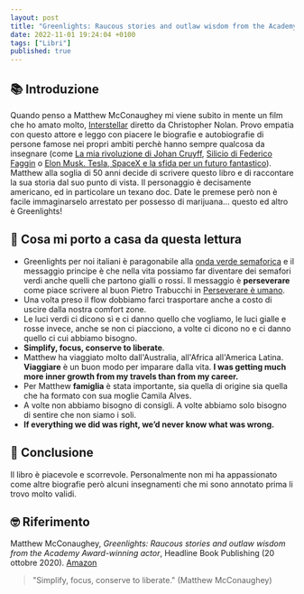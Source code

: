 ```yaml
---
layout: post
title: "Greenlights: Raucous stories and outlaw wisdom from the Academy Award-winning actor (Matthew McConaughey)"
date: 2022-11-01 19:24:04 +0100
tags: ["Libri"]
published: true
---
```

## 📚 Introduzione

Quando penso a Matthew McConaughey mi viene subito in mente un film che ho amato molto, [Interstellar](https://it.wikipedia.org/wiki/Interstellar) diretto da Christopher Nolan. Provo empatia con questo attore e leggo con piacere le biografie e autobiografie di persone famose nei propri ambiti perchè hanno sempre qualcosa da insegnare (come [La mia rivoluzione di Johan Cruyff](../2020-01-01-la-mia-rivoluzione), [Silicio di Federico Faggin](../2020-07-01-silicio) o [Elon Musk. Tesla, SpaceX e la sfida per un futuro fantastico](../2021-06-15-elon-musk)).
Matthew alla soglia di 50 anni decide di scrivere questo libro e di raccontare la sua storia dal suo punto di vista. Il personaggio è decisamente americano, ed in particolare un texano doc. Date le premese però non è facile immaginarselo arrestato per possesso di marijuana... questo ed altro è Greenlights!

## 🚀 Cosa mi porto a casa da questa lettura

* Greenlights per noi italiani è paragonabile alla [onda verde semaforica](https://it.wikipedia.org/wiki/Onda_verde_(semaforo)) e il messaggio principe è che nella vita possiamo far diventare dei semafori verdi anche quelli che partono gialli o rossi. Il messaggio è **perseverare** come piace scrivere al buon Pietro Trabucchi in [Perseverare è umano](../2021-10-01-perseverare-e-umano).
* Una volta preso il flow dobbiamo farci trasportare anche a costo di uscire dalla nostra comfort zone.
* Le luci verdi ci dicono sì e ci danno quello che vogliamo, le luci gialle e rosse invece, anche se non ci piacciono, a volte ci dicono no e ci danno quello ci cui abbiamo bisogno.
* **Simplify, focus, conserve to liberate**.
* Matthew ha viaggiato molto dall'Australia, all'Africa all'America Latina. **Viaggiare** è un buon modo per imparare dalla vita. **I was getting much more inner growth from my travels than from my career.**
* Per Matthew **famiglia** è stata importante, sia quella di origine sia quella che ha formato con sua moglie Camila Alves.
* A volte non abbiamo bisogno di consigli. A volte abbiamo solo bisogno di sentire che non siamo i soli.
* **If everything we did was right, we’d never know what was wrong.**

## 🍷 Conclusione

Il libro è piacevole e scorrevole. Personalmente non mi ha appassionato come altre biografie però alcuni insegnamenti che mi sono annotato prima li trovo molto validi.

## 🤓 Riferimento

Matthew McConaughey, _Greenlights: Raucous stories and outlaw wisdom from the Academy Award-winning actor_, Headline Book Publishing (20 ottobre 2020). [Amazon](https://www.amazon.it/Greenlights-Raucous-stories-Academy-Award-winning/dp/1472280830/ref=sr_1_1?__mk_it_IT=%C3%85M%C3%85%C5%BD%C3%95%C3%91&crid=2GAWDTVI4IYPH&keywords=Matthew+McConaughey+Raucous+stories+and+outlaw+wisdom&qid=1659714480&s=books&sprefix=matthew+mcconaughey+raucous+stories+and+outlaw+wisdom%2Cstripbooks%2C118&sr=1-1)

> "Simplify, focus, conserve to liberate." (Matthew McConaughey)

